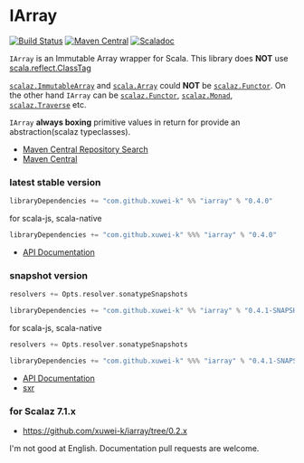 # IArray

[![Build Status](https://secure.travis-ci.org/xuwei-k/iarray.png?branch=master)](http://travis-ci.org/xuwei-k/iarray)
[![Maven Central](https://maven-badges.herokuapp.com/maven-central/com.github.xuwei-k/iarray_2.12/badge.svg)](https://maven-badges.herokuapp.com/maven-central/com.github.xuwei-k/iarray_2.12)
[![Scaladoc](http://javadoc-badge.appspot.com/com.github.xuwei-k/iarray_2.12.svg?label=scaladoc)](http://javadoc-badge.appspot.com/com.github.xuwei-k/iarray_2.12/iarray/index.html?javadocio=true)

`IArray` is an Immutable Array wrapper for Scala. This library does __NOT__ use [scala.reflect.ClassTag](https://github.com/scala/scala/blob/v2.12.4/src/library/scala/reflect/ClassTag.scala)

[`scalaz.ImmutableArray`](https://github.com/scalaz/scalaz/blob/v7.2.18/core/src/main/scala/scalaz/ImmutableArray.scala) and [`scala.Array`](https://github.com/scala/scala/blob/v2.12.4/src/library/scala/Array.scala) could __NOT__ be [`scalaz.Functor`](https://github.com/scalaz/scalaz/blob/v7.2.18/core/src/main/scala/scalaz/Functor.scala).
On the other hand `IArray` can be [`scalaz.Functor`](https://github.com/scalaz/scalaz/blob/v7.2.18/core/src/main/scala/scalaz/Functor.scala), [`scalaz.Monad`](https://github.com/scalaz/scalaz/blob/v7.2.18/core/src/main/scala/scalaz/Monad.scala), [`scalaz.Traverse`](https://github.com/scalaz/scalaz/blob/v7.2.18/core/src/main/scala/scalaz/Traverse.scala) etc.

`IArray` __always boxing__ primitive values in return for provide an abstraction(scalaz typeclasses).


- [Maven Central Repository Search](http://search.maven.org/#search%7Cga%7C1%7Cg%3A%22com.github.xuwei-k%22)
- [Maven Central](http://repo1.maven.org/maven2/com/github/xuwei-k/)

### latest stable version

```scala
libraryDependencies += "com.github.xuwei-k" %% "iarray" % "0.4.0"
```

for scala-js, scala-native

```scala
libraryDependencies += "com.github.xuwei-k" %%% "iarray" % "0.4.0"
```

- [API Documentation](https://oss.sonatype.org/service/local/repositories/releases/archive/com/github/xuwei-k/iarray_2.12/0.4.0/iarray_2.12-0.4.0-javadoc.jar/!/iarray/IArray.html)

### snapshot version

```scala
resolvers += Opts.resolver.sonatypeSnapshots

libraryDependencies += "com.github.xuwei-k" %% "iarray" % "0.4.1-SNAPSHOT"
```

for scala-js, scala-native

```scala
resolvers += Opts.resolver.sonatypeSnapshots

libraryDependencies += "com.github.xuwei-k" %%% "iarray" % "0.4.1-SNAPSHOT"
```

- [API Documentation](https://oss.sonatype.org/service/local/repositories/snapshots/archive/com/github/xuwei-k/iarray_2.12/0.4.1-SNAPSHOT/iarray_2.12-0.4.1-SNAPSHOT-javadoc.jar/!/iarray/IArray.html)
- [sxr](https://oss.sonatype.org/service/local/repositories/snapshots/archive/com/github/xuwei-k/iarray_2.12/0.4.1-SNAPSHOT/iarray_2.12-0.4.1-SNAPSHOT-sxr.jar/!/index.html)


### for Scalaz 7.1.x

- <https://github.com/xuwei-k/iarray/tree/0.2.x>



I'm not good at English. Documentation pull requests are welcome.
